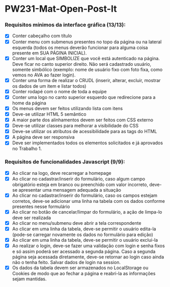 # PW231-Mat-Open-Post-It

### Requisitos mínimos da interface gráfica (13/13): 
- [x] Conter cabeçalho com título
- [x] Conter menu com submenus presentes no topo da página ou na lateral esquerda (todos os menus deverão funcionar para alguma coisa presente em SUA PÁGINA INICIAL).
- [x] Conter um local que SIMBOLIZE que você está autenticado na página. Deve ficar no canto superior direito. Não será cadastrado usuário, somente simbólico (exemplo: nome de usuário fixo com foto fixa, como vemos no AVA ao fazer login).
- [x] Conter uma forma de realizar o CRUDL (inserir, alterar, excluir, mostrar os dados de um item e listar todos)
- [x] Conter rodapé com o nome de toda a equipe
- [x] Conter uma logo no canto superior esquerdo que redirecione para a home da página
- [x] Os menus devem ser feitos utilizando lista com itens
- [x] Deve-se utilizar HTML 5 semântico
- [x] A maior parte dos alinhamentos devem ser feitos com CSS externo
- [x] Deve-se utilizar classes para melhorar a visibilidade do CSS
- [x] Deve-se utilizar os atributos de acessibilidade para as tags do HTML
- [x] A página deve ser responsiva
- [x] Deve ser implementados todos os elementos solicitados e já aprovados no Trabalho 1.

### Requisitos de funcionalidades Javascript (9/9):
- [x] Ao clicar na logo, deve recarregar a homepage
- [x] Ao clicar no cadastrar/inserir do formulário, caso algum campo obrigatório esteja em branco ou preenchido com valor incorreto, deve-se apresentar uma mensagem adequada a situação
- [x] Ao clicar no cadastrar/inserir do formulário, caso os campos estejam corretos, deve-se adicionar uma linha na tabela com os dados conforme presentes nesse formulário
- [x] Ao clicar no botão de cancelar/limpar do formulário, a ação de limpa-lo deve ser realizada
- [x] Ao clicar no menu/submenu deve abrir a tela correspondente
- [x] Ao clicar em uma linha da tabela, deve-se permitir o usuário edita-la (pode-se carregar novamente os dados no formulário para edição)
- [x] Ao clicar em uma linha da tabela, deve-se permitir o usuário exclui-la
- [x] Ao realizar o login, deve-se fazer uma validação com login e senha fixos e só assim poderá ser acessado a segunda página. Caso a segunda página seja acessada diretamente, deve-se retornar ao login caso ainda não o tenha feito. Salvar dados de login na session.
- [x] Os dados da tabela devem ser armazenados no LocalStorage ou Cookies de modo que ao fechar a página e reabri-la as informações sejam mantidas.